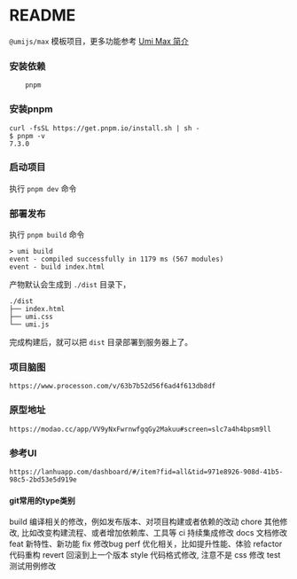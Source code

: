 # README

`@umijs/max` 模板项目，更多功能参考 [Umi Max 简介](https://umijs.org/docs/max/introduce)


### 安装依赖
```
    pnpm
```

### 安装pnpm
```
curl -fsSL https://get.pnpm.io/install.sh | sh -
$ pnpm -v
7.3.0
```

### 启动项目
执行 `pnpm dev` 命令


### 部署发布
执行 `pnpm build` 命令
```
> umi build
event - compiled successfully in 1179 ms (567 modules)
event - build index.html
```

产物默认会生成到 `./dist` 目录下，
```
./dist
├── index.html
├── umi.css
└── umi.js
```
完成构建后，就可以把 `dist` 目录部署到服务器上了。


### 项目脑图
`https://www.processon.com/v/63b7b52d56f6ad4f613db8df`

### 原型地址
`https://modao.cc/app/VV9yNxFwrnwfgqGy2Makuu#screen=slc7a4h4bpsm9ll`

### 参考UI
`https://lanhuapp.com/dashboard/#/item?fid=all&tid=971e8926-908d-41b5-98c5-2bd53e5d919e`


#### git常用的type类别
build	编译相关的修改，例如发布版本、对项目构建或者依赖的改动
chore	其他修改, 比如改变构建流程、或者增加依赖库、工具等
ci	    持续集成修改
docs	文档修改
feat	新特性、新功能
fix	    修改bug
perf	优化相关，比如提升性能、体验
refactor	代码重构
revert	回滚到上一个版本
style	代码格式修改, 注意不是 css 修改
test	测试用例修改
